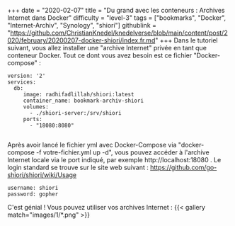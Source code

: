+++
date = "2020-02-07"
title = "Du grand avec les conteneurs : Archives Internet dans Docker"
difficulty = "level-3"
tags = ["bookmarks", "Docker", "Internet-Archiv", "Synology", "shiori"]
githublink = "https://github.com/ChristianKnedel/knedelverse/blob/main/content/post/2020/february/20200207-docker-shiori/index.fr.md"
+++
Dans le tutoriel suivant, vous allez installer une "archive Internet" privée en tant que conteneur Docker. Tout ce dont vous avez besoin est ce fichier "Docker-compose" :
```
version: '2'
services:
  db:
     image: radhifadlillah/shiori:latest
     container_name: bookmark-archiv-shiori
     volumes:
       - ./shiori-server:/srv/shiori
     ports:
       - "18080:8080"


```
Après avoir lancé le fichier yml avec Docker-Compose via "docker-compose -f votre-fichier.yml up -d", vous pouvez accéder à l'archive Internet locale via le port indiqué, par exemple http://localhost:18080 . Le login standard se trouve sur le site web suivant : https://github.com/go-shiori/shiori/wiki/Usage
```
username: shiori
password: gopher

```
C'est génial ! Vous pouvez utiliser vos archives Internet :
{{< gallery match="images/1/*.png" >}}